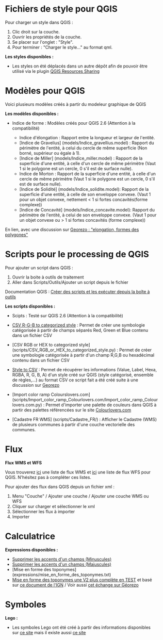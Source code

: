 # Fichiers de style pour QGIS

Pour charger un style dans QGIS :

1. Clic droit sur la couche.
2. Ouvrir les propriétés de la couche.
3. Se placer sur l'onglet : "Style".
4. Pour terminer : "Charger le style..." au format qml.  

**Les styles disponibles :**
- Les styles on été déplacés dans un autre dépôt afin de pouvoir être utilisé via le plugin [QGIS Resources Sharing](https://github.com/igeofr/qgis_styles)

# Modèles pour QGIS

Voici plusieurs modèles créés à partir du modeleur graphique de QGIS

**Les modèles disponibles :**
- Indice de forme : Modèles créés pour QGIS 2.6 (Attention à la compatibilité)

  - Indice d'élongation : Rapport entre la longueur et largeur de l'entité.
  - [Indice de Gravelius] (models/Indice_gravellius.model) : Rapport du périmètre de l'entité, à celui du cercle de même superficie (Non borné, supérieur ou égale à 1).
  - [Indice de Miller] (models/Indice_miller.model) : Rapport de la superficie d'une entité, à celle d'un cercle de même périmètre (Vaut 1 si le polygone est un cercle, 0 s'il est de surface nulle).
  - Indice de Morton : Rapport de la superficie d'une entité, à celle d'un cercle de même périmètre (Vaut 1 si le polygone est un cercle, 0 s'il est de surface nulle).
  - [Indice de Solidité] (models/Indice_solidite.model): Rapport de la superficie d'une entité, à celle de son enveloppe convexe. (Vaut 1 pour un objet convexe, nettement < 1 si fortes concavités(forme complexe))
  - [Indice de Concavité] (models/Indice_concavite.model): Rapport du périmètre de l'entité, à celui de son enveloppe convexe. (Vaut 1 pour un objet convexe ou > 1 si fortes concavités (forme complexe))

En lien, avec une discussion sur [Georezo : "elongation, formes des polygones"](http://georezo.net/forum/viewtopic.php?pid=143436#p143436)

# Scripts pour le processing de QGIS

Pour ajouter un script dans QGIS :

1. Ouvrir la boite à outils de traitement
2. Aller dans Scripts/Outils/Ajouter un script depuis le fichier

Documentation QGIS : [Créer des scripts et les exécuter depuis la boîte à outils](http://docs.qgis.org/2.6/fr/docs/user_manual/processing/console.html)

**Les scripts disponibles :**

  - Scipts : Testé sur QGIS 2.6 (Attention à la compatibilité)

  - [CSV R-G-B to categorized style](scripts/CSV_R-G-B_to_categorized_style.py) : Permet de créer une symbologie catégorisée à partir de champs séparés Red, Green et Blue contenu dans un fichier CSV
  - [CSV RGB or HEX to categorized style] (scripts/CSV_RGB_or_HEX_to_categorized_style.py) : Permet de créer une symbologie catégorisée à partir d'un champ R,G,B ou hexadécimal contenu dans un fichier CSV
  - [Style to CSV](scripts/Style_to_CSV.py) : Permet de récupérer les informations (Value, Label, Hexa, RGBA, R, G, B, A) d'un style créé sur QGIS (style catégorisé, ensemble de règles,...) au format CSV ce script fait a été créé suite à une discussion sur [Georezo](http://georezo.net/forum/viewtopic.php?pid=290713#p290713)
  - [Import color ramp Colourslovers.com] (scripts/Import_color_ramp_Colourlovers.com/Import_color_ramp_Colourlovers.com.py) : Permet d'importer une palette de couleurs dans QGIS à partir des palettes référencées sur le site [Colourlovers.com](Colourlovers.com)
  - [Cadastre FR WMS] (scripts/Cadastre_FR/) : Afficher le Cadastre (WMS) de plusieurs communes à partir d'une couche vectorielle des communes.

# Flux

**Flux WMS et WFS**

Vous trouverez [ici](flux/QGIS_WMS.xml) une liste de flux WMS et [ici](flux/QGIS_WFS.xml) une liste de flux WFS pour QGIS. N'hésitez pas à compléter ces listes.

Pour ajouter des flux dans QGIS depuis un fichier xml :

  1. Menu "Couche" / Ajouter une couche / Ajouter une couche WMS ou WFS
  2. Cliquer sur charger et sélectionner le xml
  3. Sélectionner les flux à importer
  4. Importer

# Calculatrice

**Expressions disponibles :**

  - [Supprimer les accents d'un champs (Minuscules)](expressions/supprimer_les_accents_minuscules.txt)
  - [Supprimer les accents d'un champs (Majuscules)](expressions/supprimer_les_accents_minuscules.txt)
  - [Mise en forme des toponymes] (expressions/mise_en_forme_des_toponymes.txt)
  - [Mise en forme des toponymes une V2 plus complète en TEST](expressions/mise_en_forme_des_toponymes_V2_beta.txt) et basé sur [ce document de l'IGN](http://www.ign.fr/sites/all/files/charte_toponymie_ign.pdf) / Voir aussi [cet échange sur Géorezo](http://georezo.net/forum/viewtopic.php?pid=281390)

# Symboles

  **Lego :**
  
  - Les symboles Lego ont été créé à partir des informations disponibles sur [ce site](https://brickset.com/colours/chart) mais il existe aussi [ce site](http://ryanhowerter.net/colors.html)
